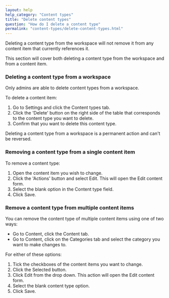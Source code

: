 ```yaml
---
layout: help
help_category: "Content types"
title: "Delete content types"
question: "How do I delete a content type"
permalink: "content-types/delete-content-types.html"
---
```


Deleting a content type from the workspace will not remove it from any
content item that currently references it.

This section will cover both deleting a content type from the workspace
and from a content item.

###  Deleting a content type from a workspace

Only admins are able to delete content types from a workspace.

To delete a content item:

1.  Go to Settings and click the Content types tab.
2.  Click the \'Delete\' button on the right side of the table that
    corresponds to the content type you want to delete.
3.  Confirm that you want to delete this content type.

Deleting a content type from a workspace is a permanent action and
can\'t be reversed.

###  Removing a content type from a single content item

To remove a content type:

1.  Open the content item you wish to change.
2.  Click the \'Actions\' button and select Edit. This will open the
    Edit content form.
3.  Select the blank option in the Content type field.
4.  Click Save.

###  Remove a content type from multiple content items

You can remove the content type of multiple content items using one of
two ways:

* Go to Content, click the Content tab.
* Go to Content, click on the Categories tab and select the category you
  want to make changes to.

For either of these options:

1.  Tick the checkboxes of the content items you want to change.
2.  Click the Selected button.
3.  Click Edit from the drop down. This action will open the Edit
    content form.
4.  Select the blank content type option.
5.  Click Save.

